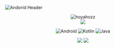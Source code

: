 ![Andorid Header](https://user-images.githubusercontent.com/85336456/174700400-215af375-9fa9-40cc-95d1-05c9cd5ffe2e.png)

<p align="center">
  <img src="https://github-readme-stats.vercel.app/api?username=hoyahozz&show_icons=true&theme=vue" alt="hoyahozz" />
  </br>
  <img src ="https://streak-stats.demolab.com?user=hoyahozz&theme=github-light&hide_border=true">
</p>

<p align="center">
<img alt="Android" src ="https://img.shields.io/badge/Android-3DDC84.svg?&style=for-the-badge&logo=Android&logoColor=white"/>
<img alt="Kotlin" src ="https://img.shields.io/badge/Kotlin-7F52FF.svg?&style=for-the-badge&logo=Kotlin&logoColor=white"/>
<img alt="Java" src ="https://img.shields.io/badge/Java-FF0000.svg?&style=for-the-badge&logo=Java&logoColor=black"/>
</p>

<p align="center">
  <a href="https://velog.io/@hoyaho"><img src="https://img.shields.io/badge/Tech%20Blog-11B48A?style=for-the-badge&logo=Vimeo&logoColor=white&link=https://velog.io/@hoyaho"/></a>
  <a href="mailto:sports7744@gmail.com"><img src="https://img.shields.io/badge/Gmail-d14836?style=for-the-badge&logo=Gmail&logoColor=white&link=sports77440@gmail.com"/></a>
 </p>

